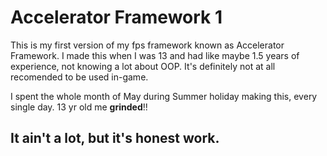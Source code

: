 # Accelerator Framework 1

This is my first version of my fps framework known as Accelerator Framework.
I made this when I was 13 and had like maybe 1.5 years of experience, not knowing a lot about OOP.
It's definitely not at all recomended to be used in-game.

I spent the whole month of May during Summer holiday making this, every single day.
13 yr old me **grinded**!!

## It ain't a lot, but it's honest work.
